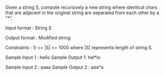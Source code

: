 Given a string S, compute recursively a new string where identical chars that are adjacent in the original string are separated from each other by a "*".

Input format :
String S

Output format :
Modified string

Constraints :
0 <= |S| <= 1000
where |S| represents length of string S.

Sample Input 1 :
hello
Sample Output 1:
hel*lo

Sample Input 2 :
aaaa
Sample Output 2 :
a*a*a*a
